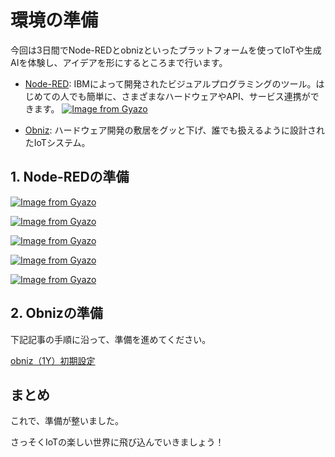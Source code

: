 # 環境の準備

今回は3日間でNode-REDとobnizといったプラットフォームを使ってIoTや生成AIを体験し、アイデアを形にするところまで行います。


- [Node-RED](https://nodered.org/): IBMによって開発されたビジュアルプログラミングのツール。はじめての人でも簡単に、さまざまなハードウェアやAPI、サービス連携ができます。
[![Image from Gyazo](https://i.gyazo.com/4cd0ad2c1a4ceb19e8cb929020b2d7ef.png)](https://gyazo.com/4cd0ad2c1a4ceb19e8cb929020b2d7ef)

- [Obniz](https://iot.obniz.com/): ハードウェア開発の敷居をグッと下げ、誰でも扱えるように設計されたIoTシステム。



## 1. Node-REDの準備

[![Image from Gyazo](https://i.gyazo.com/b916a7377dd7813cfc528dc48a3523b4.png)](https://gyazo.com/b916a7377dd7813cfc528dc48a3523b4)

[![Image from Gyazo](https://i.gyazo.com/831a280349158f665edc273435daf4f9.png)](https://gyazo.com/831a280349158f665edc273435daf4f9)

[![Image from Gyazo](https://i.gyazo.com/64e93ce8c544a8a0a3a6ff88fc3ce0e9.png)](https://gyazo.com/64e93ce8c544a8a0a3a6ff88fc3ce0e9)

[![Image from Gyazo](https://i.gyazo.com/2f0f40655ae5c273e8b011098249b4bf.png)](https://gyazo.com/2f0f40655ae5c273e8b011098249b4bf)

[![Image from Gyazo](https://i.gyazo.com/b30f036703753f918236a3bc0f9642ef.png)](https://gyazo.com/b30f036703753f918236a3bc0f9642ef)


## 2. Obnizの準備

下記記事の手順に沿って、準備を進めてください。

[obniz（1Y）初期設定](https://zenn.dev/protoout/articles/49-obniz-wifi-setup)


<!-- 準備も授業内でやるなら、本ページはそれぞれのパートで吸収する-->


## まとめ
これで、準備が整いました。

さっそくIoTの楽しい世界に飛び込んでいきましょう！



